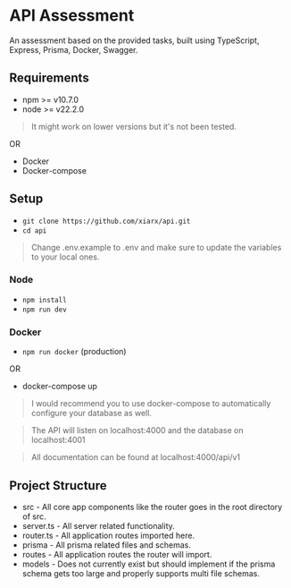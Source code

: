 # API Assessment

An assessment based on the provided tasks, built using TypeScript, Express, Prisma, Docker, Swagger. 

## Requirements

- npm >= v10.7.0
- node >= v22.2.0

> It might work on lower versions but it's not been tested.  

OR

- Docker
- Docker-compose

## Setup

- `git clone https://github.com/xiarx/api.git`
- `cd api`

> Change .env.example to .env and make sure to update the variables to your local ones.  

### Node

- `npm install`
- `npm run dev`

### Docker

- `npm run docker` (production)

OR

- docker-compose up

> I would recommend you to use docker-compose to automatically configure your database as well.  

> The API will listen on localhost:4000 and the database on localhost:4001

> All documentation can be found at localhost:4000/api/v1

## Project Structure

- src - All core app components like the router goes in the root directory of src.  
- server.ts - All server related functionality.   
- router.ts - All application routes imported here.  
- prisma - All prisma related files and schemas.  
- routes - All application routes the router will import.  
- models - Does not currently exist but should implement if the prisma schema gets too large and properly supports multi file schemas.  
